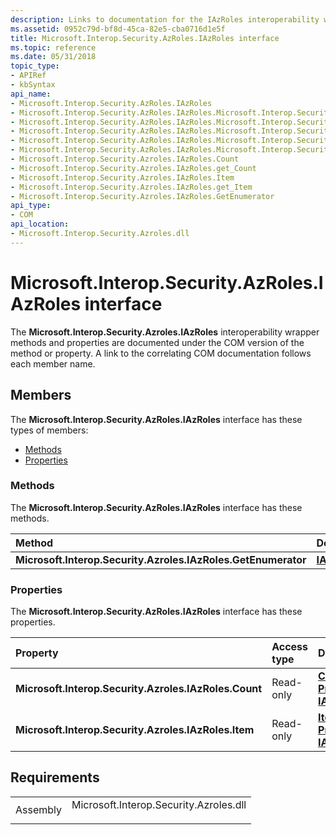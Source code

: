 ```yaml
---
description: Links to documentation for the IAzRoles interoperability wrapper methods and properties.
ms.assetid: 0952c79d-bf8d-45ca-82e5-cba0716d1e5f
title: Microsoft.Interop.Security.AzRoles.IAzRoles interface
ms.topic: reference
ms.date: 05/31/2018
topic_type: 
- APIRef
- kbSyntax
api_name: 
- Microsoft.Interop.Security.AzRoles.IAzRoles
- Microsoft.Interop.Security.AzRoles.IAzRoles.Microsoft.Interop.Security.Azroles.IAzRoles.GetEnumerator
- Microsoft.Interop.Security.AzRoles.IAzRoles.Microsoft.Interop.Security.Azroles.IAzRoles.Count
- Microsoft.Interop.Security.AzRoles.IAzRoles.Microsoft.Interop.Security.Azroles.IAzRoles.get_Count
- Microsoft.Interop.Security.AzRoles.IAzRoles.Microsoft.Interop.Security.Azroles.IAzRoles.Item
- Microsoft.Interop.Security.AzRoles.IAzRoles.Microsoft.Interop.Security.Azroles.IAzRoles.get_Item
- Microsoft.Interop.Security.Azroles.IAzRoles.Count
- Microsoft.Interop.Security.Azroles.IAzRoles.get_Count
- Microsoft.Interop.Security.Azroles.IAzRoles.Item
- Microsoft.Interop.Security.Azroles.IAzRoles.get_Item
- Microsoft.Interop.Security.Azroles.IAzRoles.GetEnumerator
api_type: 
- COM
api_location: 
- Microsoft.Interop.Security.Azroles.dll
---
```


# Microsoft.Interop.Security.AzRoles.IAzRoles interface

The **Microsoft.Interop.Security.Azroles.IAzRoles** interoperability wrapper methods and properties are documented under the COM version of the method or property. A link to the correlating COM documentation follows each member name.

## Members

The **Microsoft.Interop.Security.AzRoles.IAzRoles** interface has these types of members:

-   [Methods](#methods)
-   [Properties](#properties)

### Methods

The **Microsoft.Interop.Security.AzRoles.IAzRoles** interface has these methods.



| Method                                                        | Description                                                |
|:--------------------------------------------------------------|:-----------------------------------------------------------|
| **Microsoft.Interop.Security.Azroles.IAzRoles.GetEnumerator** | [**IAzRoles::\_NewEnum**](/windows/desktop/api/Azroles/nf-azroles-iazroles-get__newenum)<br/> |



 

### Properties

The **Microsoft.Interop.Security.AzRoles.IAzRoles** interface has these properties.



| Property                                                         | Access type          | Description                                                     |
|:-----------------------------------------------------------------|:---------------------|:----------------------------------------------------------------|
| **Microsoft.Interop.Security.Azroles.IAzRoles.Count**<br/> | Read-only<br/> | [**Count Property of IAzRoles**](/windows/desktop/api/Azroles/nf-azroles-iazroles-get_count)<br/> |
| **Microsoft.Interop.Security.Azroles.IAzRoles.Item**<br/>  | Read-only<br/> | [**Item Property of IAzRoles**](/windows/desktop/api/Azroles/nf-azroles-iazroles-get_item)<br/>   |



 

## Requirements



|                     |                                                                                                                   |
|---------------------|-------------------------------------------------------------------------------------------------------------------|
| Assembly<br/> | <dl> <dt>Microsoft.Interop.Security.Azroles.dll</dt> </dl> |



 

 




